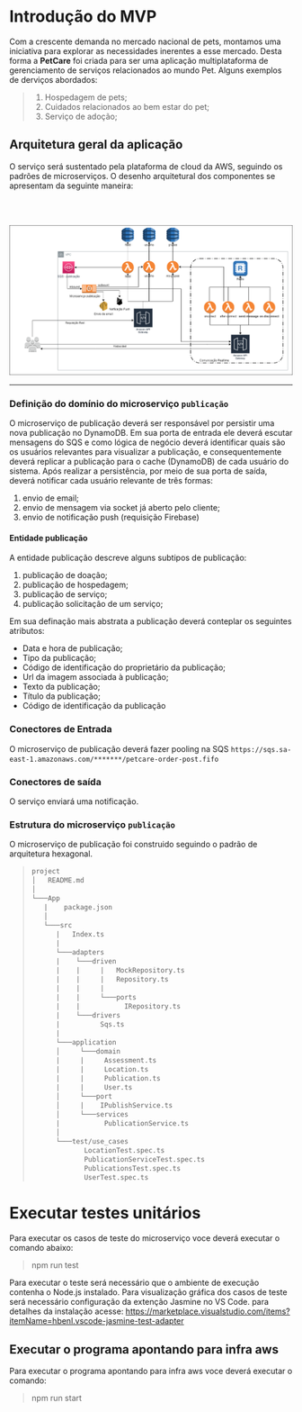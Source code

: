 # Introdução do MVP

Com a crescente demanda no mercado nacional de pets, montamos uma iniciativa para explorar as necessidades inerentes a esse mercado. Desta forma a **PetCare** foi criada para ser uma aplicação multiplataforma de gerenciamento de serviços relacionados ao mundo Pet. Alguns exemplos de derviços abordados:

> 1) Hospedagem de pets;
> 2) Cuidados relacionados ao bem estar do pet;
> 3) Serviço de adoção;

## Arquitetura geral da aplicação

O serviço será sustentado pela plataforma de cloud da AWS, seguindo os padrões de microserviços. O desenho arquitetural dos componentes se apresentam da seguinte maneira:

<br><br>
<p align="center">
  <img src="ArqMs.png" />
</p> 
   

***
### Definição do domínio do microserviço `publicação`

O microserviço de publicação deverá ser responsável por persistir uma nova publicação no DynamoDB. Em sua porta de entrada ele deverá escutar mensagens do SQS e como lógica de negócio deverá identificar quais são os usuários relevantes para visualizar a publicação, e consequentemente deverá replicar a publicação para o cache (DynamoDB) de cada usuário do sistema. Após realizar a persistência, por meio de sua porta de saída, deverá notificar cada usuário relevante de três formas:
1) envio de email;
2) envio de mensagem via socket já aberto pelo cliente;
3) envio de notificação push (requisição Firebase)
   
#### Entidade publicação

A entidade publicação descreve alguns subtipos de publicação:
1) publicação de doação;
2) publicação de hospedagem;
3) publicação de serviço;
4) publicação solicitação de um serviço;
   
Em sua definação mais abstrata a publicação deverá conteplar os seguintes atributos:
* Data e hora de publicação;
* Tipo da publicação;
* Código de identificação do proprietário da publicação;
* Url da imagem associada à publicação;
* Texto da publicação;
* Título da publicação;
* Código de identificação da publicação 

### Conectores de Entrada

O microserviço de publicação deverá fazer pooling na SQS `https://sqs.sa-east-1.amazonaws.com/*******/petcare-order-post.fifo`

### Conectores de saída

O serviço enviará uma notificação.

### Estrutura do microserviço `publicação`

O microserviço de publicação foi construido seguindo o padrão de arquitetura hexagonal.

>```
>project
>│   README.md    
>│
>└───App
>    |    package.json
>    │   
>    └───src  
>       |   Index.ts
>       |
>       └───adapters
>       |    └───driven
>       |    |     |   MockRepository.ts
>       |    |     |   Repository.ts
>       |    |     |    
>       |    |     └───ports
>       |    |           IRepository.ts 
>       |    └───drivers
>       |          Sqs.ts
>       |    
>       └───application
>       │     └───domain
>       |     |     Assessment.ts
>       |     |     Location.ts
>       |     |     Publication.ts
>       |     |     User.ts
>       │     └───port
>       │     |    IPublishService.ts
>       │     └───services
>       |           PublicationService.ts 
>       │
>       └───test/use_cases
>              LocationTest.spec.ts
>              PublicationServiceTest.spec.ts
>              PublicationsTest.spec.ts
>              UserTest.spec.ts
>```

# Executar testes unitários

Para executar os casos de teste do microserviço voce deverá executar o comando abaixo:
>npm run test

Para executar o teste será necessário que o ambiente de execução contenha o Node.js instalado. Para visualização gráfica dos casos de teste será necessário configuração da extenção Jasmine no VS Code. para detalhes da instalação acesse: https://marketplace.visualstudio.com/items?itemName=hbenl.vscode-jasmine-test-adapter


## Executar o programa apontando para infra aws

Para executar o programa apontando para infra aws voce deverá executar o comando:
>npm run start
